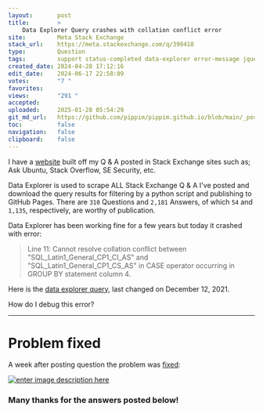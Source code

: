 ```yaml
---
layout:       post
title:        >
    Data Explorer Query crashes with collation conflict error
site:         Meta Stack Exchange
stack_url:    https://meta.stackexchange.com/q/399418
type:         Question
tags:         support status-completed data-explorer error-message jquery
created_date: 2024-04-28 17:12:16
edit_date:    2024-06-17 22:58:09
votes:        "7 "
favorites:    
views:        "291 "
accepted:     
uploaded:     2025-01-28 05:54:29
git_md_url:   https://github.com/pippim/pippim.github.io/blob/main/_posts/2024/2024-04-28-Data-Explorer-Query-crashes-with-collation-conflict-error.md
toc:          false
navigation:   false
clipboard:    false
---
```


I have a [website](https://www.pippim.com/answers.html) built off my Q & A posted in Stack Exchange sites such as; Ask Ubuntu, Stack Overflow, SE Security, etc.

Data Explorer is used to scrape ALL Stack Exchange Q & A I've posted and download the query results for filtering by a python script and publishing to GitHub Pages. There are `310` Questions and `2,181` Answers, of which `54` and `1,135`, respectively, are worthy of publication.

Data Explorer has been working fine for a few years but today it crashed with error:

> Line 11: Cannot resolve collation conflict between  
"SQL_Latin1_General_CP1_CI_AS" and "SQL_Latin1_General_CP1_CS_AS"
in CASE operator occurring in GROUP BY statement column 4.

Here is the [data explorer query](https://data.stackexchange.com/stackoverflow/query/1529864/all-my-posts-on-the-se-network-with-markdown-and-html-content-plus-editors-and-s), last changed on December 12, 2021.

How do I debug this error?

---

# Problem fixed

A week after posting question the problem was [fixed](https://www.pippim.com/2024/04/28/Data-Explorer-Query-crashes-with-collation-conflict-error.html):

[![enter image description here][1]][1]


### Many thanks for the answers posted below!

  [1]: https://pippim.github.io/assets/img/posts/2024/195OOXx3.png

